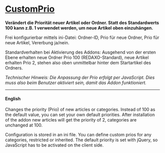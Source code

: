 # [CustomPrio](http://www.redaxo.org/de/download/addons/?addon_id=840)

**Verändert die Priorität neuer Artikel oder Ordner. Statt des Standardwerts 100 kann z.B. 1 verwendet werden, um neue Artikel oben einzuhängen.**

Frei konfigurierbar mittels ini-Datei: Ordner-ID, Prio für neue Ordner, Prio für neue Artikel, Vererbung ja/nein.

Standardverhalten bei Aktivierung des Addons: Ausgehend von der ersten Ebene erhalten neue Ordner Prio 100 (REDAXO-Standard), neue Artikel erhalten Prio 2, stehen also oben unmittelbar hinter dem Startartikel des Ordners.

*Technischer Hinweis: Die Anpassung der Prio erfolgt per JavaScript. Dies muss also beim Benutzer aktiviert sein, damit das Addon funktioniert.*

---

#### English

Changes the priority (Prio) of new articles or categories. Instead of 100 as the default value, you can set your own default priorities. After installation of the addon new articles will get the priority of 2, categories are unchanged at 100.

Configuration is stored in an ini file. You can define custom prios for any categories, restricted or inherited. The default priority is set with jQuery, so JavaScript has to be activated on the client side.